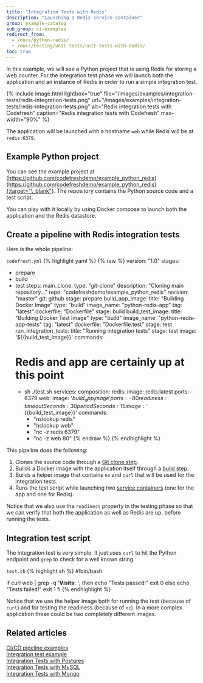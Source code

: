 ```yaml
---
title: "Integration Tests with Redis"
description: "Launching a Redis service container"
group: example-catalog
sub_group: ci-examples
redirect_from:
  - /docs/python-redis/
  - /docs/testing/unit-tests/unit-tests-with-redis/   
toc: true
---
```


In this example, we will see a Python project that is using Redis for storing a web counter. For the integration test phase we will launch both the application and an instance of Redis in order to run a simple integration test.

{% include image.html 
lightbox="true" 
file="/images/examples/integration-tests/redis-integration-tests.png"
url="/images/examples/integration-tests/redis-integration-tests.png"
alt="Redis integration tests with Codefresh"
caption="Redis integration tests with Codefresh"
max-width="90%"
%}

The application will be launched with a hostname `web` while Redis will be at `redis:6379`.

## Example Python project

You can see the example project at [https://github.com/codefreshdemo/example_python_redis](https://github.com/codefreshdemo/example_python_redis){:target="\_blank"}. The repository contains the Python source code and a test script.

You can play with it locally by using Docker compose to launch both the application and the Redis datastore. 

## Create a pipeline with Redis integration tests

Here is the whole pipeline:

 `codefresh.yml`
{% highlight yaml %}
{% raw %}
version: "1.0"
stages:
  - prepare
  - build
  - test
steps:
  main_clone:
    type: "git-clone"
    description: "Cloning main repository..."
    repo: "codefreshdemo/example_python_redis"
    revision: "master"
    git: github
    stage: prepare
  build_app_image:
    title: "Building Docker Image"
    type: "build"
    image_name: "python-redis-app"
    tag: "latest"
    dockerfile: "Dockerfile"
    stage: build
  build_test_image:
    title: "Building Docker Test Image"
    type: "build"
    image_name: "python-redis-app-tests"
    tag: "latest"
    dockerfile: "Dockerfile.test"
    stage: test
  run_integration_tests:
    title: "Running integration tests"
    stage: test
    image: '${{build_test_image}}'
    commands:
      # Redis and app are certainly up at this point
      - sh ./test.sh
    services:
      composition:
        redis:
          image: redis:latest
          ports:
            - 6379
        web:
          image: '${{build_app_image}}'
          ports:
            - 80
      readiness:
        timeoutSeconds: 30
        periodSeconds: 15
        image: '${{build_test_image}}'
        commands:
          - "nslookup redis"
          - "nslookup web"
          - "nc -z redis 6379"
          - "nc -z web 80"
{% endraw %}
{% endhighlight %}

This pipeline does the following:

1. Clones the source code through a [Git clone step]({{site.baseurl}}/docs/pipelines/steps/git-clone/).
1. Builds a Docker image with the application itself through a [build step]({{site.baseurl}}/docs/pipelines/steps/build/). 
1. Builds a helper image that contains `nc` and `curl` that will be used for the integration tests.
1. Runs the test script while launching two [service containers]({{site.baseurl}}/docs/pipelines/service-containers/) (one for the app and one for Redis).

Notice that we also use the `readiness` property in the testing phase so that we can verify that both the application
as well as Redis are up, before running the tests.

## Integration test script

The integration test is very simple. It just uses `curl` to hit the Python endpoint and `grep` to check for a well known string.

  `test.sh`
{% highlight sh %}
#!bin/bash

if curl web | grep -q '<b>Visits:</b> '; then
  echo "Tests passed!"
  exit 0
else
  echo "Tests failed!"
  exit 1
fi
{% endhighlight %} 

Notice that we use the helper image both for running the test (because of `curl`) and for testing the readiness (because of `nc`). In a more complex application these could be two completely different images.


## Related articles
[CI/CD pipeline examples]({{site.baseurl}}/docs/example-catalog/examples/#ci-examples)  
[Integration test example]({{site.baseurl}}/docs/example-catalog/ci-examples/run-integration-tests/)  
[Integration Tests with Postgres]({{site.baseurl}}/docs/example-catalog/ci-examples/integration-tests-with-postgres/)  
[Integration Tests with MySQL]({{site.baseurl}}/docs/example-catalog/ci-examples/integration-tests-with-mysql/)  
[Integration Tests with Mongo]({{site.baseurl}}/docs/example-catalog/ci-examples/integration-tests-with-mongo/)  

